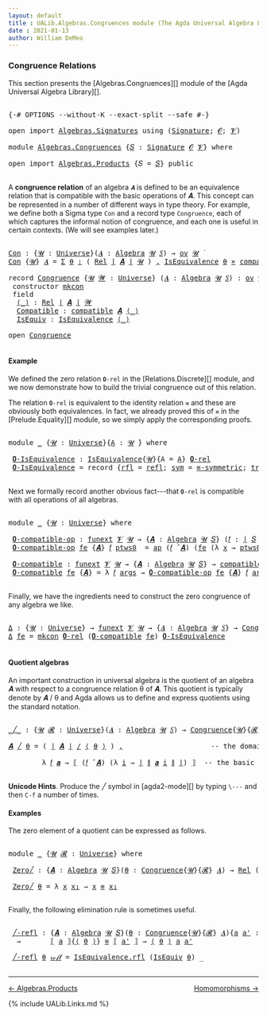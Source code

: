 ```yaml
---
layout: default
title : UALib.Algebras.Congruences module (The Agda Universal Algebra Library)
date : 2021-01-13
author: William DeMeo
---
```


### <a id="congruence-relations">Congruence Relations</a>

This section presents the [Algebras.Congruences][] module of the [Agda Universal Algebra Library][].

<pre class="Agda">

<a id="320" class="Symbol">{-#</a> <a id="324" class="Keyword">OPTIONS</a> <a id="332" class="Pragma">--without-K</a> <a id="344" class="Pragma">--exact-split</a> <a id="358" class="Pragma">--safe</a> <a id="365" class="Symbol">#-}</a>

<a id="370" class="Keyword">open</a> <a id="375" class="Keyword">import</a> <a id="382" href="Algebras.Signatures.html" class="Module">Algebras.Signatures</a> <a id="402" class="Keyword">using</a> <a id="408" class="Symbol">(</a><a id="409" href="Algebras.Signatures.html#1299" class="Function">Signature</a><a id="418" class="Symbol">;</a> <a id="420" href="Prelude.Preliminaries.html#5600" class="Generalizable">𝓞</a><a id="421" class="Symbol">;</a> <a id="423" href="Universes.html#262" class="Generalizable">𝓥</a><a id="424" class="Symbol">)</a>

<a id="427" class="Keyword">module</a> <a id="434" href="Algebras.Congruences.html" class="Module">Algebras.Congruences</a> <a id="455" class="Symbol">{</a><a id="456" href="Algebras.Congruences.html#456" class="Bound">𝑆</a> <a id="458" class="Symbol">:</a> <a id="460" href="Algebras.Signatures.html#1299" class="Function">Signature</a> <a id="470" href="Prelude.Preliminaries.html#5600" class="Generalizable">𝓞</a> <a id="472" href="Universes.html#262" class="Generalizable">𝓥</a><a id="473" class="Symbol">}</a> <a id="475" class="Keyword">where</a>

<a id="482" class="Keyword">open</a> <a id="487" class="Keyword">import</a> <a id="494" href="Algebras.Products.html" class="Module">Algebras.Products</a> <a id="512" class="Symbol">{</a><a id="513" class="Argument">𝑆</a> <a id="515" class="Symbol">=</a> <a id="517" href="Algebras.Congruences.html#456" class="Bound">𝑆</a><a id="518" class="Symbol">}</a> <a id="520" class="Keyword">public</a>

</pre>

A **congruence relation** of an algebra `𝑨` is defined to be an equivalence relation that is compatible with the basic operations of 𝑨.  This concept can be represented in a number of different ways in type theory.  For example, we define both a Sigma type `Con` and a record type `Congruence`, each of which captures the informal notion of congruence, and each one is useful in certain contexts. (We will see examples later.)

<pre class="Agda">

<a id="Con"></a><a id="982" href="Algebras.Congruences.html#982" class="Function">Con</a> <a id="986" class="Symbol">:</a> <a id="988" class="Symbol">{</a><a id="989" href="Algebras.Congruences.html#989" class="Bound">𝓤</a> <a id="991" class="Symbol">:</a> <a id="993" href="Agda.Primitive.html#423" class="Function">Universe</a><a id="1001" class="Symbol">}(</a><a id="1003" href="Algebras.Congruences.html#1003" class="Bound">𝑨</a> <a id="1005" class="Symbol">:</a> <a id="1007" href="Algebras.Algebras.html#694" class="Function">Algebra</a> <a id="1015" href="Algebras.Congruences.html#989" class="Bound">𝓤</a> <a id="1017" href="Algebras.Congruences.html#456" class="Bound">𝑆</a><a id="1018" class="Symbol">)</a> <a id="1020" class="Symbol">→</a> <a id="1022" href="Algebras.Products.html#1918" class="Function">ov</a> <a id="1025" href="Algebras.Congruences.html#989" class="Bound">𝓤</a> <a id="1027" href="Universes.html#403" class="Function Operator">̇</a>
<a id="1029" href="Algebras.Congruences.html#982" class="Function">Con</a> <a id="1033" class="Symbol">{</a><a id="1034" href="Algebras.Congruences.html#1034" class="Bound">𝓤</a><a id="1035" class="Symbol">}</a> <a id="1037" href="Algebras.Congruences.html#1037" class="Bound">𝑨</a> <a id="1039" class="Symbol">=</a> <a id="1041" href="MGS-MLTT.html#3074" class="Function">Σ</a> <a id="1043" href="Algebras.Congruences.html#1043" class="Bound">θ</a> <a id="1045" href="MGS-MLTT.html#3074" class="Function">꞉</a> <a id="1047" class="Symbol">(</a> <a id="1049" href="Relations.Discrete.html#7795" class="Function">Rel</a> <a id="1053" href="Prelude.Preliminaries.html#13523" class="Function Operator">∣</a> <a id="1055" href="Algebras.Congruences.html#1037" class="Bound">𝑨</a> <a id="1057" href="Prelude.Preliminaries.html#13523" class="Function Operator">∣</a> <a id="1059" href="Algebras.Congruences.html#1034" class="Bound">𝓤</a> <a id="1061" class="Symbol">)</a> <a id="1063" href="MGS-MLTT.html#3074" class="Function">,</a> <a id="1065" href="Relations.Quotients.html#1853" class="Record">IsEquivalence</a> <a id="1079" href="Algebras.Congruences.html#1043" class="Bound">θ</a> <a id="1081" href="MGS-MLTT.html#3515" class="Function Operator">×</a> <a id="1083" href="Algebras.Algebras.html#5906" class="Function">compatible</a> <a id="1094" href="Algebras.Congruences.html#1037" class="Bound">𝑨</a> <a id="1096" href="Algebras.Congruences.html#1043" class="Bound">θ</a>

<a id="1099" class="Keyword">record</a> <a id="Congruence"></a><a id="1106" href="Algebras.Congruences.html#1106" class="Record">Congruence</a> <a id="1117" class="Symbol">{</a><a id="1118" href="Algebras.Congruences.html#1118" class="Bound">𝓤</a> <a id="1120" href="Algebras.Congruences.html#1120" class="Bound">𝓦</a> <a id="1122" class="Symbol">:</a> <a id="1124" href="Agda.Primitive.html#423" class="Function">Universe</a><a id="1132" class="Symbol">}</a> <a id="1134" class="Symbol">(</a><a id="1135" href="Algebras.Congruences.html#1135" class="Bound">𝑨</a> <a id="1137" class="Symbol">:</a> <a id="1139" href="Algebras.Algebras.html#694" class="Function">Algebra</a> <a id="1147" href="Algebras.Congruences.html#1118" class="Bound">𝓤</a> <a id="1149" href="Algebras.Congruences.html#456" class="Bound">𝑆</a><a id="1150" class="Symbol">)</a> <a id="1152" class="Symbol">:</a> <a id="1154" href="Algebras.Products.html#1918" class="Function">ov</a> <a id="1157" href="Algebras.Congruences.html#1120" class="Bound">𝓦</a> <a id="1159" href="Agda.Primitive.html#636" class="Function Operator">⊔</a> <a id="1161" href="Algebras.Congruences.html#1118" class="Bound">𝓤</a> <a id="1163" href="Universes.html#403" class="Function Operator">̇</a>  <a id="1166" class="Keyword">where</a>
 <a id="1173" class="Keyword">constructor</a> <a id="mkcon"></a><a id="1185" href="Algebras.Congruences.html#1185" class="InductiveConstructor">mkcon</a>
 <a id="1192" class="Keyword">field</a>
  <a id="Congruence.⟨_⟩"></a><a id="1200" href="Algebras.Congruences.html#1200" class="Field Operator">⟨_⟩</a> <a id="1204" class="Symbol">:</a> <a id="1206" href="Relations.Discrete.html#7795" class="Function">Rel</a> <a id="1210" href="Prelude.Preliminaries.html#13523" class="Function Operator">∣</a> <a id="1212" href="Algebras.Congruences.html#1135" class="Bound">𝑨</a> <a id="1214" href="Prelude.Preliminaries.html#13523" class="Function Operator">∣</a> <a id="1216" href="Algebras.Congruences.html#1120" class="Bound">𝓦</a>
  <a id="Congruence.Compatible"></a><a id="1220" href="Algebras.Congruences.html#1220" class="Field">Compatible</a> <a id="1231" class="Symbol">:</a> <a id="1233" href="Algebras.Algebras.html#5906" class="Function">compatible</a> <a id="1244" href="Algebras.Congruences.html#1135" class="Bound">𝑨</a> <a id="1246" href="Algebras.Congruences.html#1200" class="Field Operator">⟨_⟩</a>
  <a id="Congruence.IsEquiv"></a><a id="1252" href="Algebras.Congruences.html#1252" class="Field">IsEquiv</a> <a id="1260" class="Symbol">:</a> <a id="1262" href="Relations.Quotients.html#1853" class="Record">IsEquivalence</a> <a id="1276" href="Algebras.Congruences.html#1200" class="Field Operator">⟨_⟩</a>

<a id="1281" class="Keyword">open</a> <a id="1286" href="Algebras.Congruences.html#1106" class="Module">Congruence</a>

</pre>



#### <a id="example">Example</a>

We defined the zero relation `𝟎-rel` in the [Relations.Discrete][] module, and we now demonstrate how to build the trivial congruence out of this relation.

The relation `𝟎-rel` is equivalent to the identity relation `≡` and these are obviously both equivalences. In fact, we already proved this of `≡` in the [Prelude.Equality][] module, so we simply apply the corresponding proofs.

<pre class="Agda">

<a id="1745" class="Keyword">module</a> <a id="1752" href="Algebras.Congruences.html#1752" class="Module">_</a> <a id="1754" class="Symbol">{</a><a id="1755" href="Algebras.Congruences.html#1755" class="Bound">𝓤</a> <a id="1757" class="Symbol">:</a> <a id="1759" href="Agda.Primitive.html#423" class="Function">Universe</a><a id="1767" class="Symbol">}{</a><a id="1769" href="Algebras.Congruences.html#1769" class="Bound">A</a> <a id="1771" class="Symbol">:</a> <a id="1773" href="Algebras.Congruences.html#1755" class="Bound">𝓤</a> <a id="1775" href="Universes.html#403" class="Function Operator">̇</a><a id="1776" class="Symbol">}</a> <a id="1778" class="Keyword">where</a>

 <a id="1786" href="Algebras.Congruences.html#1786" class="Function">𝟎-IsEquivalence</a> <a id="1802" class="Symbol">:</a> <a id="1804" href="Relations.Quotients.html#1853" class="Record">IsEquivalence</a><a id="1817" class="Symbol">{</a><a id="1818" href="Algebras.Congruences.html#1755" class="Bound">𝓤</a><a id="1819" class="Symbol">}{</a><a id="1821" class="Argument">A</a> <a id="1823" class="Symbol">=</a> <a id="1825" href="Algebras.Congruences.html#1769" class="Bound">A</a><a id="1826" class="Symbol">}</a> <a id="1828" href="Relations.Discrete.html#8324" class="Function">𝟎-rel</a>
 <a id="1835" href="Algebras.Congruences.html#1786" class="Function">𝟎-IsEquivalence</a> <a id="1851" class="Symbol">=</a> <a id="1853" class="Keyword">record</a> <a id="1860" class="Symbol">{</a><a id="1861" href="Relations.Quotients.html#1921" class="Field">rfl</a> <a id="1865" class="Symbol">=</a> <a id="1867" href="Prelude.Equality.html#1413" class="InductiveConstructor">refl</a><a id="1871" class="Symbol">;</a> <a id="1873" href="Relations.Quotients.html#1946" class="Field">sym</a> <a id="1877" class="Symbol">=</a> <a id="1879" href="Prelude.Equality.html#1964" class="Function">≡-symmetric</a><a id="1890" class="Symbol">;</a> <a id="1892" href="Relations.Quotients.html#1971" class="Field">trans</a> <a id="1898" class="Symbol">=</a> <a id="1900" href="Prelude.Equality.html#2090" class="Function">≡-transitive</a><a id="1912" class="Symbol">}</a>

</pre>

Next we formally record another obvious fact---that `𝟎-rel` is compatible with all operations of all algebras.

<pre class="Agda">

<a id="2053" class="Keyword">module</a> <a id="2060" href="Algebras.Congruences.html#2060" class="Module">_</a> <a id="2062" class="Symbol">{</a><a id="2063" href="Algebras.Congruences.html#2063" class="Bound">𝓤</a> <a id="2065" class="Symbol">:</a> <a id="2067" href="Agda.Primitive.html#423" class="Function">Universe</a><a id="2075" class="Symbol">}</a> <a id="2077" class="Keyword">where</a>

 <a id="2085" href="Algebras.Congruences.html#2085" class="Function">𝟎-compatible-op</a> <a id="2101" class="Symbol">:</a> <a id="2103" href="MGS-FunExt-from-Univalence.html#393" class="Function">funext</a> <a id="2110" href="Algebras.Congruences.html#472" class="Bound">𝓥</a> <a id="2112" href="Algebras.Congruences.html#2063" class="Bound">𝓤</a> <a id="2114" class="Symbol">→</a> <a id="2116" class="Symbol">{</a><a id="2117" href="Algebras.Congruences.html#2117" class="Bound">𝑨</a> <a id="2119" class="Symbol">:</a> <a id="2121" href="Algebras.Algebras.html#694" class="Function">Algebra</a> <a id="2129" href="Algebras.Congruences.html#2063" class="Bound">𝓤</a> <a id="2131" href="Algebras.Congruences.html#456" class="Bound">𝑆</a><a id="2132" class="Symbol">}</a> <a id="2134" class="Symbol">(</a><a id="2135" href="Algebras.Congruences.html#2135" class="Bound">𝑓</a> <a id="2137" class="Symbol">:</a> <a id="2139" href="Prelude.Preliminaries.html#13523" class="Function Operator">∣</a> <a id="2141" href="Algebras.Congruences.html#456" class="Bound">𝑆</a> <a id="2143" href="Prelude.Preliminaries.html#13523" class="Function Operator">∣</a><a id="2144" class="Symbol">)</a> <a id="2146" class="Symbol">→</a> <a id="2148" href="Relations.Discrete.html#10136" class="Function">compatible-fun</a> <a id="2163" class="Symbol">(</a><a id="2164" href="Algebras.Congruences.html#2135" class="Bound">𝑓</a> <a id="2166" href="Algebras.Algebras.html#2991" class="Function Operator">̂</a> <a id="2168" href="Algebras.Congruences.html#2117" class="Bound">𝑨</a><a id="2169" class="Symbol">)</a> <a id="2171" href="Relations.Discrete.html#8324" class="Function">𝟎-rel</a>
 <a id="2178" href="Algebras.Congruences.html#2085" class="Function">𝟎-compatible-op</a> <a id="2194" href="Algebras.Congruences.html#2194" class="Bound">fe</a> <a id="2197" class="Symbol">{</a><a id="2198" href="Algebras.Congruences.html#2198" class="Bound">𝑨</a><a id="2199" class="Symbol">}</a> <a id="2201" href="Algebras.Congruences.html#2201" class="Bound">𝑓</a> <a id="2203" href="Algebras.Congruences.html#2203" class="Bound">ptws0</a>  <a id="2210" class="Symbol">=</a> <a id="2212" href="MGS-MLTT.html#6613" class="Function">ap</a> <a id="2215" class="Symbol">(</a><a id="2216" href="Algebras.Congruences.html#2201" class="Bound">𝑓</a> <a id="2218" href="Algebras.Algebras.html#2991" class="Function Operator">̂</a> <a id="2220" href="Algebras.Congruences.html#2198" class="Bound">𝑨</a><a id="2221" class="Symbol">)</a> <a id="2223" class="Symbol">(</a><a id="2224" href="Algebras.Congruences.html#2194" class="Bound">fe</a> <a id="2227" class="Symbol">(λ</a> <a id="2230" href="Algebras.Congruences.html#2230" class="Bound">x</a> <a id="2232" class="Symbol">→</a> <a id="2234" href="Algebras.Congruences.html#2203" class="Bound">ptws0</a> <a id="2240" href="Algebras.Congruences.html#2230" class="Bound">x</a><a id="2241" class="Symbol">))</a>

 <a id="2246" href="Algebras.Congruences.html#2246" class="Function">𝟎-compatible</a> <a id="2259" class="Symbol">:</a> <a id="2261" href="MGS-FunExt-from-Univalence.html#393" class="Function">funext</a> <a id="2268" href="Algebras.Congruences.html#472" class="Bound">𝓥</a> <a id="2270" href="Algebras.Congruences.html#2063" class="Bound">𝓤</a> <a id="2272" class="Symbol">→</a> <a id="2274" class="Symbol">{</a><a id="2275" href="Algebras.Congruences.html#2275" class="Bound">𝑨</a> <a id="2277" class="Symbol">:</a> <a id="2279" href="Algebras.Algebras.html#694" class="Function">Algebra</a> <a id="2287" href="Algebras.Congruences.html#2063" class="Bound">𝓤</a> <a id="2289" href="Algebras.Congruences.html#456" class="Bound">𝑆</a><a id="2290" class="Symbol">}</a> <a id="2292" class="Symbol">→</a> <a id="2294" href="Algebras.Algebras.html#5906" class="Function">compatible</a> <a id="2305" href="Algebras.Congruences.html#2275" class="Bound">𝑨</a> <a id="2307" href="Relations.Discrete.html#8324" class="Function">𝟎-rel</a>
 <a id="2314" href="Algebras.Congruences.html#2246" class="Function">𝟎-compatible</a> <a id="2327" href="Algebras.Congruences.html#2327" class="Bound">fe</a> <a id="2330" class="Symbol">{</a><a id="2331" href="Algebras.Congruences.html#2331" class="Bound">𝑨</a><a id="2332" class="Symbol">}</a> <a id="2334" class="Symbol">=</a> <a id="2336" class="Symbol">λ</a> <a id="2338" href="Algebras.Congruences.html#2338" class="Bound">𝑓</a> <a id="2340" href="Algebras.Congruences.html#2340" class="Bound">args</a> <a id="2345" class="Symbol">→</a> <a id="2347" href="Algebras.Congruences.html#2085" class="Function">𝟎-compatible-op</a> <a id="2363" href="Algebras.Congruences.html#2327" class="Bound">fe</a> <a id="2366" class="Symbol">{</a><a id="2367" href="Algebras.Congruences.html#2331" class="Bound">𝑨</a><a id="2368" class="Symbol">}</a> <a id="2370" href="Algebras.Congruences.html#2338" class="Bound">𝑓</a> <a id="2372" href="Algebras.Congruences.html#2340" class="Bound">args</a>

</pre>

Finally, we have the ingredients need to construct the zero congruence of any algebra we like.

<pre class="Agda">

<a id="Δ"></a><a id="2500" href="Algebras.Congruences.html#2500" class="Function">Δ</a> <a id="2502" class="Symbol">:</a> <a id="2504" class="Symbol">{</a><a id="2505" href="Algebras.Congruences.html#2505" class="Bound">𝓤</a> <a id="2507" class="Symbol">:</a> <a id="2509" href="Agda.Primitive.html#423" class="Function">Universe</a><a id="2517" class="Symbol">}</a> <a id="2519" class="Symbol">→</a> <a id="2521" href="MGS-FunExt-from-Univalence.html#393" class="Function">funext</a> <a id="2528" href="Algebras.Congruences.html#472" class="Bound">𝓥</a> <a id="2530" href="Algebras.Congruences.html#2505" class="Bound">𝓤</a> <a id="2532" class="Symbol">→</a> <a id="2534" class="Symbol">{</a><a id="2535" href="Algebras.Congruences.html#2535" class="Bound">𝑨</a> <a id="2537" class="Symbol">:</a> <a id="2539" href="Algebras.Algebras.html#694" class="Function">Algebra</a> <a id="2547" href="Algebras.Congruences.html#2505" class="Bound">𝓤</a> <a id="2549" href="Algebras.Congruences.html#456" class="Bound">𝑆</a><a id="2550" class="Symbol">}</a> <a id="2552" class="Symbol">→</a> <a id="2554" href="Algebras.Congruences.html#1106" class="Record">Congruence</a> <a id="2565" href="Algebras.Congruences.html#2535" class="Bound">𝑨</a>
<a id="2567" href="Algebras.Congruences.html#2500" class="Function">Δ</a> <a id="2569" href="Algebras.Congruences.html#2569" class="Bound">fe</a> <a id="2572" class="Symbol">=</a> <a id="2574" href="Algebras.Congruences.html#1185" class="InductiveConstructor">mkcon</a> <a id="2580" href="Relations.Discrete.html#8324" class="Function">𝟎-rel</a> <a id="2586" class="Symbol">(</a><a id="2587" href="Algebras.Congruences.html#2246" class="Function">𝟎-compatible</a> <a id="2600" href="Algebras.Congruences.html#2569" class="Bound">fe</a><a id="2602" class="Symbol">)</a> <a id="2604" href="Algebras.Congruences.html#1786" class="Function">𝟎-IsEquivalence</a>

</pre>




#### <a id="quotient-algebras">Quotient algebras</a>

An important construction in universal algebra is the quotient of an algebra 𝑨 with respect to a congruence relation θ of 𝑨.  This quotient is typically denote by 𝑨 / θ and Agda allows us to define and express quotients using the standard notation.

<pre class="Agda">

<a id="_╱_"></a><a id="2954" href="Algebras.Congruences.html#2954" class="Function Operator">_╱_</a> <a id="2958" class="Symbol">:</a> <a id="2960" class="Symbol">{</a><a id="2961" href="Algebras.Congruences.html#2961" class="Bound">𝓤</a> <a id="2963" href="Algebras.Congruences.html#2963" class="Bound">𝓡</a> <a id="2965" class="Symbol">:</a> <a id="2967" href="Agda.Primitive.html#423" class="Function">Universe</a><a id="2975" class="Symbol">}(</a><a id="2977" href="Algebras.Congruences.html#2977" class="Bound">𝑨</a> <a id="2979" class="Symbol">:</a> <a id="2981" href="Algebras.Algebras.html#694" class="Function">Algebra</a> <a id="2989" href="Algebras.Congruences.html#2961" class="Bound">𝓤</a> <a id="2991" href="Algebras.Congruences.html#456" class="Bound">𝑆</a><a id="2992" class="Symbol">)</a> <a id="2994" class="Symbol">→</a> <a id="2996" href="Algebras.Congruences.html#1106" class="Record">Congruence</a><a id="3006" class="Symbol">{</a><a id="3007" href="Algebras.Congruences.html#2961" class="Bound">𝓤</a><a id="3008" class="Symbol">}{</a><a id="3010" href="Algebras.Congruences.html#2963" class="Bound">𝓡</a><a id="3011" class="Symbol">}</a> <a id="3013" href="Algebras.Congruences.html#2977" class="Bound">𝑨</a> <a id="3015" class="Symbol">→</a> <a id="3017" href="Algebras.Algebras.html#694" class="Function">Algebra</a> <a id="3025" class="Symbol">(</a><a id="3026" href="Algebras.Congruences.html#2961" class="Bound">𝓤</a> <a id="3028" href="Agda.Primitive.html#636" class="Function Operator">⊔</a> <a id="3030" href="Algebras.Congruences.html#2963" class="Bound">𝓡</a> <a id="3032" href="Agda.Primitive.html#606" class="Function Operator">⁺</a><a id="3033" class="Symbol">)</a> <a id="3035" href="Algebras.Congruences.html#456" class="Bound">𝑆</a>

<a id="3038" href="Algebras.Congruences.html#3038" class="Bound">𝑨</a> <a id="3040" href="Algebras.Congruences.html#2954" class="Function Operator">╱</a> <a id="3042" href="Algebras.Congruences.html#3042" class="Bound">θ</a> <a id="3044" class="Symbol">=</a> <a id="3046" class="Symbol">(</a> <a id="3048" href="Prelude.Preliminaries.html#13523" class="Function Operator">∣</a> <a id="3050" href="Algebras.Congruences.html#3038" class="Bound">𝑨</a> <a id="3052" href="Prelude.Preliminaries.html#13523" class="Function Operator">∣</a> <a id="3054" href="Relations.Quotients.html#3544" class="Function Operator">/</a> <a id="3056" href="Algebras.Congruences.html#1200" class="Field Operator">⟨</a> <a id="3058" href="Algebras.Congruences.html#3042" class="Bound">θ</a> <a id="3060" href="Algebras.Congruences.html#1200" class="Field Operator">⟩</a> <a id="3062" class="Symbol">)</a> <a id="3064" href="MGS-MLTT.html#2929" class="InductiveConstructor Operator">,</a>                     <a id="3086" class="Comment">-- the domain of the quotient algebra</a>

        <a id="3133" class="Symbol">λ</a> <a id="3135" href="Algebras.Congruences.html#3135" class="Bound">𝑓</a> <a id="3137" href="Algebras.Congruences.html#3137" class="Bound">𝒂</a> <a id="3139" class="Symbol">→</a> <a id="3141" href="Relations.Quotients.html#3758" class="Function Operator">⟦</a> <a id="3143" class="Symbol">(</a><a id="3144" href="Algebras.Congruences.html#3135" class="Bound">𝑓</a> <a id="3146" href="Algebras.Algebras.html#2991" class="Function Operator">̂</a> <a id="3148" href="Algebras.Congruences.html#3038" class="Bound">𝑨</a><a id="3149" class="Symbol">)</a> <a id="3151" class="Symbol">(λ</a> <a id="3154" href="Algebras.Congruences.html#3154" class="Bound">i</a> <a id="3156" class="Symbol">→</a> <a id="3158" href="Prelude.Preliminaries.html#13523" class="Function Operator">∣</a> <a id="3160" href="Prelude.Preliminaries.html#13601" class="Function Operator">∥</a> <a id="3162" href="Algebras.Congruences.html#3137" class="Bound">𝒂</a> <a id="3164" href="Algebras.Congruences.html#3154" class="Bound">i</a> <a id="3166" href="Prelude.Preliminaries.html#13601" class="Function Operator">∥</a> <a id="3168" href="Prelude.Preliminaries.html#13523" class="Function Operator">∣</a><a id="3169" class="Symbol">)</a> <a id="3171" href="Relations.Quotients.html#3758" class="Function Operator">⟧</a>  <a id="3174" class="Comment">-- the basic operations of the quotient algebra</a>

</pre>

**Unicode Hints**. Produce the ╱ symbol in [agda2-mode][] by typing `\---` and then `C-f` a number of times.

#### <a id="examples">Examples</a>

The zero element of a quotient can be expressed as follows.

<pre class="Agda">

<a id="3456" class="Keyword">module</a> <a id="3463" href="Algebras.Congruences.html#3463" class="Module">_</a> <a id="3465" class="Symbol">{</a><a id="3466" href="Algebras.Congruences.html#3466" class="Bound">𝓤</a> <a id="3468" href="Algebras.Congruences.html#3468" class="Bound">𝓡</a> <a id="3470" class="Symbol">:</a> <a id="3472" href="Agda.Primitive.html#423" class="Function">Universe</a><a id="3480" class="Symbol">}</a> <a id="3482" class="Keyword">where</a>

 <a id="3490" href="Algebras.Congruences.html#3490" class="Function">Zero╱</a> <a id="3496" class="Symbol">:</a> <a id="3498" class="Symbol">{</a><a id="3499" href="Algebras.Congruences.html#3499" class="Bound">𝑨</a> <a id="3501" class="Symbol">:</a> <a id="3503" href="Algebras.Algebras.html#694" class="Function">Algebra</a> <a id="3511" href="Algebras.Congruences.html#3466" class="Bound">𝓤</a> <a id="3513" href="Algebras.Congruences.html#456" class="Bound">𝑆</a><a id="3514" class="Symbol">}(</a><a id="3516" href="Algebras.Congruences.html#3516" class="Bound">θ</a> <a id="3518" class="Symbol">:</a> <a id="3520" href="Algebras.Congruences.html#1106" class="Record">Congruence</a><a id="3530" class="Symbol">{</a><a id="3531" href="Algebras.Congruences.html#3466" class="Bound">𝓤</a><a id="3532" class="Symbol">}{</a><a id="3534" href="Algebras.Congruences.html#3468" class="Bound">𝓡</a><a id="3535" class="Symbol">}</a> <a id="3537" href="Algebras.Congruences.html#3499" class="Bound">𝑨</a><a id="3538" class="Symbol">)</a> <a id="3540" class="Symbol">→</a> <a id="3542" href="Relations.Discrete.html#7795" class="Function">Rel</a> <a id="3546" class="Symbol">(</a><a id="3547" href="Prelude.Preliminaries.html#13523" class="Function Operator">∣</a> <a id="3549" href="Algebras.Congruences.html#3499" class="Bound">𝑨</a> <a id="3551" href="Prelude.Preliminaries.html#13523" class="Function Operator">∣</a> <a id="3553" href="Relations.Quotients.html#3544" class="Function Operator">/</a> <a id="3555" href="Algebras.Congruences.html#1200" class="Field Operator">⟨</a> <a id="3557" href="Algebras.Congruences.html#3516" class="Bound">θ</a> <a id="3559" href="Algebras.Congruences.html#1200" class="Field Operator">⟩</a><a id="3560" class="Symbol">)(</a><a id="3562" href="Algebras.Congruences.html#3466" class="Bound">𝓤</a> <a id="3564" href="Agda.Primitive.html#636" class="Function Operator">⊔</a> <a id="3566" href="Algebras.Congruences.html#3468" class="Bound">𝓡</a> <a id="3568" href="Agda.Primitive.html#606" class="Function Operator">⁺</a><a id="3569" class="Symbol">)</a>

 <a id="3573" href="Algebras.Congruences.html#3490" class="Function">Zero╱</a> <a id="3579" href="Algebras.Congruences.html#3579" class="Bound">θ</a> <a id="3581" class="Symbol">=</a> <a id="3583" class="Symbol">λ</a> <a id="3585" href="Algebras.Congruences.html#3585" class="Bound">x</a> <a id="3587" href="Algebras.Congruences.html#3587" class="Bound">x₁</a> <a id="3590" class="Symbol">→</a> <a id="3592" href="Algebras.Congruences.html#3585" class="Bound">x</a> <a id="3594" href="Prelude.Equality.html#1231" class="Datatype Operator">≡</a> <a id="3596" href="Algebras.Congruences.html#3587" class="Bound">x₁</a>

</pre>

Finally, the following elimination rule is sometimes useful.

<pre class="Agda">

 <a id="3689" href="Algebras.Congruences.html#3689" class="Function">╱-refl</a> <a id="3696" class="Symbol">:</a> <a id="3698" class="Symbol">{</a><a id="3699" href="Algebras.Congruences.html#3699" class="Bound">𝑨</a> <a id="3701" class="Symbol">:</a> <a id="3703" href="Algebras.Algebras.html#694" class="Function">Algebra</a> <a id="3711" href="Algebras.Congruences.html#3466" class="Bound">𝓤</a> <a id="3713" href="Algebras.Congruences.html#456" class="Bound">𝑆</a><a id="3714" class="Symbol">}(</a><a id="3716" href="Algebras.Congruences.html#3716" class="Bound">θ</a> <a id="3718" class="Symbol">:</a> <a id="3720" href="Algebras.Congruences.html#1106" class="Record">Congruence</a><a id="3730" class="Symbol">{</a><a id="3731" href="Algebras.Congruences.html#3466" class="Bound">𝓤</a><a id="3732" class="Symbol">}{</a><a id="3734" href="Algebras.Congruences.html#3468" class="Bound">𝓡</a><a id="3735" class="Symbol">}</a> <a id="3737" href="Algebras.Congruences.html#3699" class="Bound">𝑨</a><a id="3738" class="Symbol">){</a><a id="3740" href="Algebras.Congruences.html#3740" class="Bound">a</a> <a id="3742" href="Algebras.Congruences.html#3742" class="Bound">a&#39;</a> <a id="3745" class="Symbol">:</a> <a id="3747" href="Prelude.Preliminaries.html#13523" class="Function Operator">∣</a> <a id="3749" href="Algebras.Congruences.html#3699" class="Bound">𝑨</a> <a id="3751" href="Prelude.Preliminaries.html#13523" class="Function Operator">∣</a><a id="3752" class="Symbol">}</a>
  <a id="3756" class="Symbol">→</a>       <a id="3764" href="Relations.Quotients.html#3758" class="Function Operator">⟦</a> <a id="3766" href="Algebras.Congruences.html#3740" class="Bound">a</a> <a id="3768" href="Relations.Quotients.html#3758" class="Function Operator">⟧</a><a id="3769" class="Symbol">{</a><a id="3770" href="Algebras.Congruences.html#1200" class="Field Operator">⟨</a> <a id="3772" href="Algebras.Congruences.html#3716" class="Bound">θ</a> <a id="3774" href="Algebras.Congruences.html#1200" class="Field Operator">⟩</a><a id="3775" class="Symbol">}</a> <a id="3777" href="Prelude.Equality.html#1231" class="Datatype Operator">≡</a> <a id="3779" href="Relations.Quotients.html#3758" class="Function Operator">⟦</a> <a id="3781" href="Algebras.Congruences.html#3742" class="Bound">a&#39;</a> <a id="3784" href="Relations.Quotients.html#3758" class="Function Operator">⟧</a> <a id="3786" class="Symbol">→</a> <a id="3788" href="Algebras.Congruences.html#1200" class="Field Operator">⟨</a> <a id="3790" href="Algebras.Congruences.html#3716" class="Bound">θ</a> <a id="3792" href="Algebras.Congruences.html#1200" class="Field Operator">⟩</a> <a id="3794" href="Algebras.Congruences.html#3740" class="Bound">a</a> <a id="3796" href="Algebras.Congruences.html#3742" class="Bound">a&#39;</a>

 <a id="3801" href="Algebras.Congruences.html#3689" class="Function">╱-refl</a> <a id="3808" href="Algebras.Congruences.html#3808" class="Bound">θ</a> <a id="3810" href="Prelude.Equality.html#1245" class="InductiveConstructor">𝓇ℯ𝒻𝓁</a> <a id="3815" class="Symbol">=</a> <a id="3817" href="Relations.Quotients.html#1921" class="Field">IsEquivalence.rfl</a> <a id="3835" class="Symbol">(</a><a id="3836" href="Algebras.Congruences.html#1252" class="Field">IsEquiv</a> <a id="3844" href="Algebras.Congruences.html#3808" class="Bound">θ</a><a id="3845" class="Symbol">)</a> <a id="3847" class="Symbol">_</a>

</pre>

--------------------------------------

[← Algebras.Products](Algebras.Products.html)
<span style="float:right;">[Homomorphisms →](Homomorphisms.html)</span>

{% include UALib.Links.md %}
